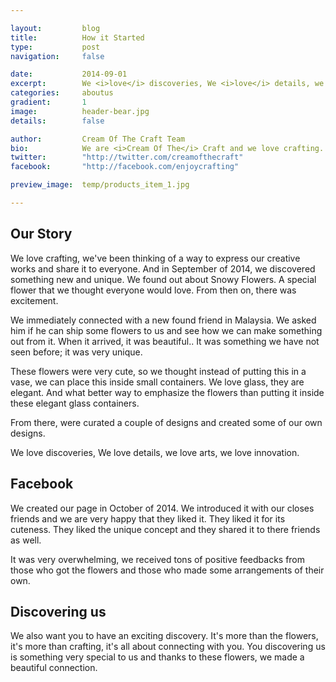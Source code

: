 ```yaml
---

layout:			blog
title:  		How it Started
type:			post
navigation: 	false

date:   		2014-09-01
excerpt: 		We <i>love</i> discoveries, We <i>love</i> details, we <i>love</i> arts, we <i>love</i> innovation.
categories:		aboutus
gradient: 		1
image: 			header-bear.jpg
details:		false

author: 		Cream Of The Craft Team
bio: 			We are <i>Cream Of The</i> Craft and we love crafting.
twitter: 		"http://twitter.com/creamofthecraft"
facebook: 		"http://facebook.com/enjoycrafting"

preview_image:  temp/products_item_1.jpg

---
```


## Our Story

We love crafting, we've been thinking of a way to express our creative works and share it to everyone. And in September of 2014, we discovered something new and unique. We found out about Snowy Flowers. A special flower that we thought everyone would love. From then on, there was excitement.

We immediately connected with a new found friend in Malaysia. We asked him if he can ship some flowers to us and see how we can make something out from it. When it arrived, it was beautiful.. It was something we have not seen before; it was very unique.

These flowers were very cute, so we thought instead of putting this in a vase, we can place this inside small containers. We love glass, they are elegant. And what better way to emphasize the flowers than putting it inside these elegant glass containers. 

From there, were curated a couple of designs and created some of our own designs. 

We love discoveries, We love details, we love arts, we love innovation.

## Facebook

We created our page in October of 2014. We introduced it with our closes friends and we are very happy that they liked it. They liked it for its cuteness. They liked the unique concept and they shared it to there friends as well.

It was very overwhelming, we received tons of positive feedbacks from those who got the flowers and those who made some arrangements of their own. 

## Discovering us

We also want you to have an exciting discovery. It's more than the flowers, it's more than crafting, it's all about connecting with you. You discovering us is something very special to us and thanks to these flowers, we made a beautiful connection. 

